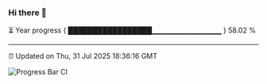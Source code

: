 ### Hi there 👋

⏳ Year progress { █████████████████▁▁▁▁▁▁▁▁▁▁▁▁▁ } 58.02 %

---

⏰ Updated on Thu, 31 Jul 2025 18:36:16 GMT

![Progress Bar CI](https://github.com/liununu/liununu/workflows/Progress%20Bar%20CI/badge.svg)
